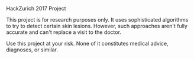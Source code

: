 HackZurich 2017 Project

This project is for research purposes only. It uses sophisticated algorithms to try to detect certain skin lesions. However, such approaches aren't fully accurate and can't replace a visit to the doctor. 

Use this project at your risk. None of it constitutes medical advice, diagnoses, or similar.
